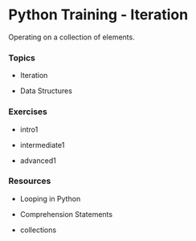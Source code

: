 # Python Training - Iteration

Operating on a collection of elements.

### Topics


- Iteration

- Data Structures


### Exercises


- intro1

- intermediate1

- advanced1


### Resources


- Looping in Python

- Comprehension Statements

- collections
